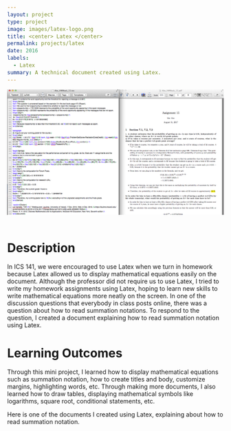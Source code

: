 ```yaml
---
layout: project
type: project
image: images/latex-logo.png
title: <center> Latex </center>
permalink: projects/latex
date: 2016
labels:
  - Latex
summary: A technical document created using Latex.  
---
```


<div align="middle">
  <img class="ui image" src="../images/latex_1.png">
</div>

<Br>
  
<h1>Description</h1>
In ICS 141, we were encouraged to use Latex when we turn in homework because Latex allowed us to display mathematical equations easily on the document. Although the professor did not require us to use Latex, I tried to write my homework assignments using Latex, hoping to learn new skills to write mathematical equations more neatly on the screen. In one of the discussion questions that everybody in class posts online, there was a question about how to read summation notations. To respond to the question, I created a document explaining how to read summation notation using Latex. 

<h1>Learning Outcomes</h1>
Through this mini project, I learned how to display mathematical equations such as summation notation, how to create titles and body, customize margins, highlighting words, etc. Through making more documents, I also learned how to draw tables, displaying mathematical symbols like logarithms, square root, conditional statements, etc. 



Here is one of the documents I created using Latex, explaining about how to read summation notation. 

